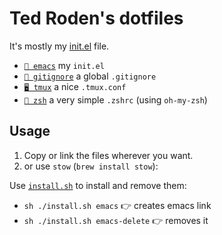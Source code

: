 # Ted Roden's dotfiles

It's mostly my [init.el](emacs/.emacs.d/init.el) file.

 - [`📝 emacs`](emacs/dot-emacs.d/init.el) my `init.el`
 - [`🚫 gitignore`](gitignore/.gitignore) a global `.gitignore`
 - [`🖥️ tmux`](tmux/.tmux.conf) a nice `.tmux.conf`
 - [`🐚 zsh`](zsh/.zshrc) a very simple `.zshrc` (using `oh-my-zsh`)

## Usage

 1. Copy or link the files wherever you want.
 2. or use `stow` (`brew install stow`):
 
Use [`install.sh`](install.sh) to install and remove them:

 - `sh ./install.sh emacs` 👉 creates emacs link
 - `sh ./install.sh emacs-delete` 👉 removes it

